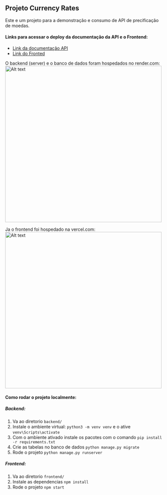 ## Projeto Currency Rates

Este e um projeto para a demonstração e consumo de API de precificação de moedas.

#### Links para acessar o deploy da documentação da API e o Frontend:
- [Link da documentação API](https://currency-rate-app.onrender.com/swagger/// "Link da documentação API")
- [Link do Fronted](https://currency-rates-murex.vercel.app/ "Link do Fronted")

O backend (server) e o banco de dados foram hospedados no render.com:
<img src="https://lh3.googleusercontent.com/u/0/drive-viewer/AEYmBYRUonTKKuS7SduHxFdG7GDhCGwqkGoYl3V8HuXdr5Y-xtZjzXzG6XM-YzH3mTRyHAgAJNxpdPCQbIiq0YZNZ7ULmOl8gA=w1920-h911" alt="Alt text" width="500" />

Ja o frontend foi hospedado na vercel.com:
<img src="https://lh3.googleusercontent.com/drive-viewer/AEYmBYR0QtnVrEsKYiEz4Fq-6R16x65v2WKqz-AGsmJTzM2_M_qt37tegxhoKwpZ8b5WVGjYE5bQYVHSfc9aB4l6UK6Mpm-u=w1920-h911" alt="Alt text" width="500" />

#### Como rodar o projeto localmente:

##### Backend:
1. Va ao diretorio `backend/`
2. Instale o ambiente virtual: `python3 -m venv venv` e o ative `venv\Scripts\activate`
3. Com o ambiente ativado instale os pacotes com o comando `pip install -r requirements.txt`
4. Crie as tabelas no banco de dados `python manage.py migrate`
5. Rode o projeto `python manage.py runserver`

##### Frontend:
1. Va ao diretorio `frontend/`
2. Instale as dependencias `npm install`
3. Rode o projeto `npm start`
